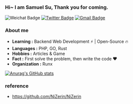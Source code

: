 ### Hi~ I am Samuel Su, Thank you for coming.

![Weichat Badge](https://img.shields.io/badge/-suhanyujie-58CC02?style=flat-square&logo=wechat&logoColor=white&link=https://twitter.com/suhanyujie) 
[![Twitter Badge](https://img.shields.io/badge/-suhanyujie-1ca0f1?style=flat-square&logo=twitter&logoColor=white&link=https://twitter.com/suhanyujie)](https://twitter.com/suhanyujie) 
[![Gmail Badge](https://img.shields.io/badge/M-qqMail-blue)](mailto:suhanyujie@qq.com)

### About me

-  **Learning :** Backend Web Development :zap: | Open-Source :fire:	
-  **Languages :** PHP, GO, Rust
-  **Hobbies :** Articles & Game
-  **Fact :** First solve the problem, then write the code :heart: 
-  **Organization :** Runx

[![Anurag's GitHub stats](https://github-readme-stats.vercel.app/api?username=suhanyujie)](https://github.com/suhanyujie/github-readme-stats)

### reference
* https://github.com/NiZerin/NiZerin
